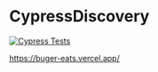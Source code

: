 # CypressDiscovery

[![Cypress Tests](https://github.com/thinogueiras/CypressDiscovery/actions/workflows/ci-cypress.yml/badge.svg?branch=master)](https://github.com/thinogueiras/CypressDiscovery/actions/workflows/ci-cypress.yml)

https://buger-eats.vercel.app/
